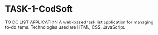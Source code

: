 # TASK-1-CodSoft

TO DO LIST APPLICATION
A web-based task list application for managing to-do items.
Technologies used are HTML, CSS, JavaScript.
